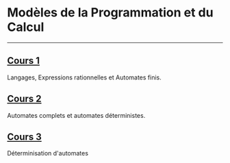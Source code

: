 # Modèles de la Programmation et du Calcul

---

## [Cours 1](./cours_1.md)
Langages, Expressions rationnelles et Automates finis.

## [Cours 2](./cours_2.md)
Automates complets et automates déterministes.

## [Cours 3](./cours_3.md)
Déterminisation d'automates
